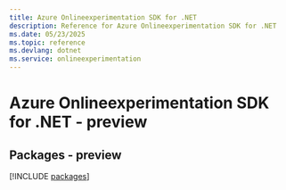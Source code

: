 ```yaml
---
title: Azure Onlineexperimentation SDK for .NET
description: Reference for Azure Onlineexperimentation SDK for .NET
ms.date: 05/23/2025
ms.topic: reference
ms.devlang: dotnet
ms.service: onlineexperimentation
---
```

# Azure Onlineexperimentation SDK for .NET - preview
## Packages - preview
[!INCLUDE [packages](onlineexperimentation-index.md)]